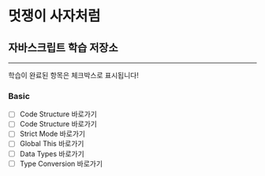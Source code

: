 # 멋쟁이 사자처럼

## 자바스크립트 학습 저장소

---

학습이 완료된 항목은 체크박스로 표시됩니다!

### Basic

- [ ] Code Structure 바로가기
- [ ] Code Structure 바로가기
- [ ] Strict Mode 바로가기
- [ ] Global This 바로가기
- [ ] Data Types 바로가기
- [ ] Type Conversion 바로가기
